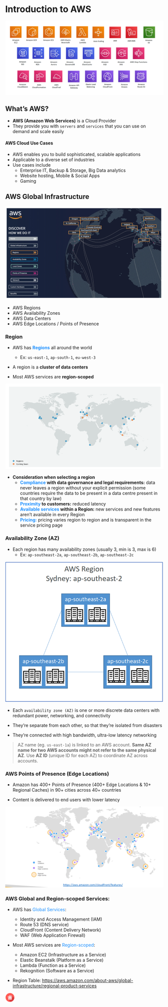 # Introduction to AWS

<img src="images/AWS-Services.PNG" width="auto" height="auto">

## What’s AWS?

- **AWS (Amazon Web Services)** is a Cloud Provider
- They provide you with `servers` and `services` that you can use on demand and scale easily

#### AWS Cloud Use Cases

- AWS enables you to build sophisticated, scalable applications
- Applicable to a diverse set of industries
- Use cases include
    - Enterprise IT, Backup & Storage, Big Data analytics
    - Website hosting, Mobile & Social Apps
    - Gaming

## AWS Global Infrastructure

<img src="images/AWS-Global-Infra.PNG" width="auto" height="auto">
<p>

- AWS Regions
- AWS Availability Zones
- AWS Data Centers
- AWS Edge Locations / Points of Presence


### Region

- AWS has **<span style="color:#1E90FF">Regions</span>** all around the world
    - Ex: `us-east-1`, `ap-south-1`, `eu-west-3`

- A region is a **cluster of data centers**

- Most AWS services are **region-scoped**

<img src="images/AWS-Regions.PNG" width="auto" height="auto">

- **Consideration when selecting a region**
    - **<span style="color:#1E90FF">Compliance</span> with data governance and legal
requirements:** data never leaves a region without
your explicit permission (some countries require the data to be present in a data centre present in that country by law)
    - **<span style="color:#1E90FF">Proximity</span> to customers:** reduced latency
    - **<span style="color:#1E90FF">Available services</span> within a Region:** new services and new features aren’t available in every Region
    - <span style="color:#1E90FF">**Pricing:**</span> pricing varies region to region and is transparent in the service pricing page

### Availability Zone (AZ)

- Each region has many availability zones
(usually 3, min is 3, max is 6)
    - Ex: `ap-southeast-2a`, `ap-southeast-2b`, `ap-southeast-2c`

<img src="images/AWS-AZ.PNG" width="auto" height="auto">

- Each `availability zone (AZ)` is one or more discrete data centers with redundant power, networking, and connectivity

- They’re separate from each other, so that
they’re isolated from disasters

- They’re connected with high bandwidth,
ultra-low latency networking

> 
>
> AZ name (eg. `us-east-1a`) is linked to an AWS account. **Same AZ name for two AWS accounts might not refer to the same physical AZ**. Use **AZ ID** (unique ID for each AZ) to coordinate AZ across accounts.


### AWS Points of Presence (Edge Locations)

- Amazon has 400+ Points of Presence (400+ Edge Locations & 10+
Regional Caches) in 90+ cities across 40+ countries

- Content is delivered to end users with lower latency

<img src="images/AWS-Point-Of-Presence.PNG" width="auto" height="auto">

### AWS Global and Region-scoped Services:

- AWS has <span style="color:#1E90FF">Global Services</span>:
    -  Identity and Access Management (IAM)
    - Route 53 (DNS service)
    - CloudFront (Content Delivery Network)
    - WAF (Web Application Firewall)

- Most AWS services are <span style="color:#1E90FF">Region-scoped</span>:
    - Amazon EC2 (Infrastructure as a Service)
    - Elastic Beanstalk (Platform as a Service)
    - Lambda (Function as a Service)
    - Rekognition (Software as a Service)

- Region Table: https://aws.amazon.com/about-aws/global-infrastructure/regional-product-services

<a href="README.md">
  <img src="images/Home.PNG" alt="Home" width="30" height="30">
</a>
